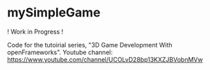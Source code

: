 # mySimpleGame

! Work in Progress !

Code for the tutoirial series, "3D Game Development With openFrameworks".
Youtube channel: https://www.youtube.com/channel/UCOLvD28bp13KXZJBVobnMVw 
